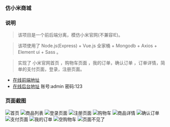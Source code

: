  

### 仿小米商城


 

### 说明
>  该项目是一个前后端分离，模仿小米官网(不兼容IE)。

>  该项使用了 Node.js(Express) + Vue.js 全家桶 + Mongodb + Axios + Element ui + Sass 。

>  实现了 小米官网首页 ，购物车页面 ，我的订单，确认订单 ，订单详情，简单的支付页面，登录，注册页面。

- [在线前端地址](http://ooooo.plus:3005)
 - [在线后台地址](http://ooooo.plus:3005/admin) 
 账号:admin 密码:123
### 页面截图
![首页](https://images.gitee.com/uploads/images/2020/0919/121503_a4281112_8069051.png "屏幕截图.png")
![商品列表](https://images.gitee.com/uploads/images/2020/0919/121559_9cbda7eb_8069051.png "屏幕截图.png")
![登录页面](https://images.gitee.com/uploads/images/2020/0919/121914_10bfcf90_8069051.png "屏幕截图.png")
![注册页面](https://images.gitee.com/uploads/images/2020/0919/121937_d8d03069_8069051.png "屏幕截图.png")
![购物车](https://images.gitee.com/uploads/images/2020/0919/122054_85b8dcea_8069051.png "屏幕截图.png")
![商品详情](https://images.gitee.com/uploads/images/2020/0919/122207_c9dccb8a_8069051.png "屏幕截图.png")
![确认订单](https://images.gitee.com/uploads/images/2020/0919/122322_d5576362_8069051.png "屏幕截图.png")
![支付页面](https://images.gitee.com/uploads/images/2020/0919/122359_3df90218_8069051.png "屏幕截图.png")
![我的订单](https://images.gitee.com/uploads/images/2020/0919/122442_d7159d9e_8069051.png "屏幕截图.png")
![空购物车](https://images.gitee.com/uploads/images/2020/0919/122831_54185390_8069051.png "屏幕截图.png")
![页面不见了](https://images.gitee.com/uploads/images/2020/0919/122801_878eb5a8_8069051.png "屏幕截图.png")
